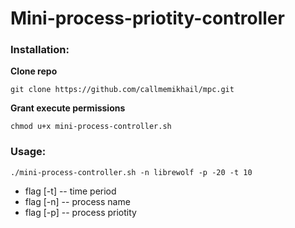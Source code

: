 
# Mini-process-priotity-controller

### Installation:

**Clone repo**
```
git clone https://github.com/callmemikhail/mpc.git
```
**Grant execute permissions**
```
chmod u+x mini-process-controller.sh
```

### Usage:
```
./mini-process-controller.sh -n librewolf -p -20 -t 10
```
* flag [-t] -- time period
* flag [-n] -- process name
* flag [-p] -- process priotity
